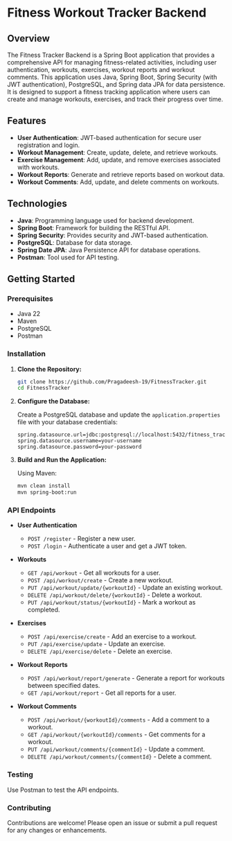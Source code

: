 # Fitness Workout Tracker Backend

## Overview

The Fitness Tracker Backend is a Spring Boot application that provides a comprehensive API for managing fitness-related activities, including user authentication, workouts, exercises, workout reports and workout comments. This application uses Java, Spring Boot, Spring Security (with JWT authentication), PostgreSQL, and Spring data JPA for data persistence. It is designed to support a fitness tracking application where users can create and manage workouts, exercises, and track their progress over time.

## Features

- **User Authentication**: JWT-based authentication for secure user registration and login.
- **Workout Management**: Create, update, delete, and retrieve workouts.
- **Exercise Management**: Add, update, and remove exercises associated with workouts.
- **Workout Reports**: Generate and retrieve reports based on workout data.
- **Workout Comments**: Add, update, and delete comments on workouts.

## Technologies

- **Java**: Programming language used for backend development.
- **Spring Boot**: Framework for building the RESTful API.
- **Spring Security**: Provides security and JWT-based authentication.
- **PostgreSQL**: Database for data storage.
- **Spring Date JPA**: Java Persistence API for database operations.
- **Postman**: Tool used for API testing.

## Getting Started

### Prerequisites

- Java 22
- Maven
- PostgreSQL
- Postman

### Installation

1. **Clone the Repository:**

    ```bash
    git clone https://github.com/Pragadeesh-19/FitnessTracker.git
    cd FitnessTracker
    ```

2. **Configure the Database:**

    Create a PostgreSQL database and update the `application.properties` file with your database credentials:

    ```properties
    spring.datasource.url=jdbc:postgresql://localhost:5432/fitness_tracker
    spring.datasource.username=your-username
    spring.datasource.password=your-password
    ```

3. **Build and Run the Application:**

    Using Maven:

    ```bash
    mvn clean install
    mvn spring-boot:run
    ```

### API Endpoints

- **User Authentication**
  - `POST /register` - Register a new user.
  - `POST /login` - Authenticate a user and get a JWT token.

- **Workouts**
  - `GET /api/workout` - Get all workouts for a user.
  - `POST /api/workout/create` - Create a new workout.
  - `PUT /api/workout/update/{workoutId}` - Update an existing workout.
  - `DELETE /api/workout/delete/{workoutId}` - Delete a workout.
  - `PUT /api/workout/status/{workoutId}` - Mark a workout as completed.

- **Exercises**
  - `POST /api/exercise/create` - Add an exercise to a workout.
  - `PUT /api/exercise/update` - Update an exercise.
  - `DELETE /api/exercise/delete` - Delete an exercise.

- **Workout Reports**
  - `POST /api/workout/report/generate` - Generate a report for workouts between specified dates.
  - `GET /api/workout/report` - Get all reports for a user.

- **Workout Comments**
  - `POST /api/workout/{workoutId}/comments` - Add a comment to a workout.
  - `GET /api/workout/{workoutId}/comments` - Get comments for a workout.
  - `PUT /api/workout/comments/{commentId}` - Update a comment.
  - `DELETE /api/workout/comments/{commentId}` - Delete a comment.

### Testing

Use Postman to test the API endpoints.

### Contributing

Contributions are welcome! Please open an issue or submit a pull request for any changes or enhancements.

